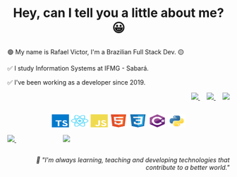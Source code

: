 # <p align="center">Hey, can I tell you a little about me? 😀</p>

🟢 My name is Rafael Victor, I'm a Brazilian Full Stack Dev. 🟡

✅ I study Information Systems at IFMG - Sabará.

✅ I've been working as a developer since 2019.


<div align="right"> 
  <a href="https://www.instagram.com/rafaelvictor01/" target="_blank">
    <img src="https://img.shields.io/badge/-Instagram-%23E4405F?style=for-the-badge&logo=instagram&logoColor=white" target="_blank">
  </a>
  &nbsp;&nbsp;&nbsp;
  <a href = "mailto:rafaelvictor.bernardes@gmail.com">
    <img src="https://img.shields.io/badge/-Gmail-%23333?style=for-the-badge&logo=gmail&logoColor=white" target="_blank">
  </a>
  &nbsp;&nbsp;&nbsp;
  <a href="https://www.linkedin.com/in/rafael-victor-806655111/" target="_blank">
    <img src="https://img.shields.io/badge/-LinkedIn-%230077B5?style=for-the-badge&logo=linkedin&logoColor=white" target="_blank">
  </a>
</div>

##

<div>
  <div align="center">
    <img align="center" alt="rafaelvictor01-Ts" height="30" width="40" src="https://raw.githubusercontent.com/devicons/devicon/master/icons/typescript/typescript-plain.svg">
    <img align="center" alt="rafaelvictor01-React" height="30" width="40" src="https://raw.githubusercontent.com/devicons/devicon/master/icons/react/react-original.svg">
    <img align="center" alt="rafaelvictor01-Js" height="30" width="40" src="https://raw.githubusercontent.com/devicons/devicon/master/icons/javascript/javascript-plain.svg">
    <img align="center" alt="rafaelvictor01-HTML" height="30" width="40" src="https://raw.githubusercontent.com/devicons/devicon/master/icons/html5/html5-original.svg">
    <img align="center" alt="rafaelvictor01-CSS" height="30" width="40" src="https://raw.githubusercontent.com/devicons/devicon/master/icons/css3/css3-original.svg">
    <img align="center" alt="rafaelvictor01-Csharp" height="30" width="40" src="https://raw.githubusercontent.com/devicons/devicon/master/icons/csharp/csharp-original.svg">
    <img align="center" alt="rafaelvictor01-Python" height="30" width="40" src="https://raw.githubusercontent.com/devicons/devicon/master/icons/python/python-original.svg">
  </div>
  <br/>
  <a href="https://github.com/rafaelvictor01">
    <img height="180em" src="https://github-readme-stats.vercel.app/api?username=rafaelvictor01&show_icons=true&theme=tokyonight&include_all_commits=true&count_private=true" />
  </a>
    &nbsp;&nbsp;&nbsp;&nbsp;&nbsp;&nbsp;&nbsp;&nbsp;&nbsp;&nbsp;&nbsp;&nbsp;&nbsp;&nbsp;&nbsp;&nbsp;&nbsp;&nbsp;&nbsp;&nbsp;&nbsp;&nbsp;&nbsp;&nbsp;&nbsp;&nbsp;
  <a href="https://github.com/rafaelvictor01">
    <img height="180em" src="https://github-readme-stats.vercel.app/api/top-langs/?username=rafaelvictor01&layout=compact&langs_count=7&theme=tokyonight" />
  </a>
</div>

##

###### <p align="right">🚀 *"I'm always learning, teaching and developing technologies that contribute to a better world."*</p>
